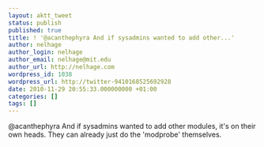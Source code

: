 ```yaml
---
layout: aktt_tweet
status: publish
published: true
title: ! '@acanthephyra And if sysadmins wanted to add other...'
author: nelhage
author_login: nelhage
author_email: nelhage@mit.edu
author_url: http://nelhage.com
wordpress_id: 1038
wordpress_url: http://twitter-9410168525692928
date: 2010-11-29 20:55:33.000000000 +01:00
categories: []
tags: []
---
```

@acanthephyra And if sysadmins wanted to add other modules, it's on their own heads. They can already just do the 'modprobe' themselves.
